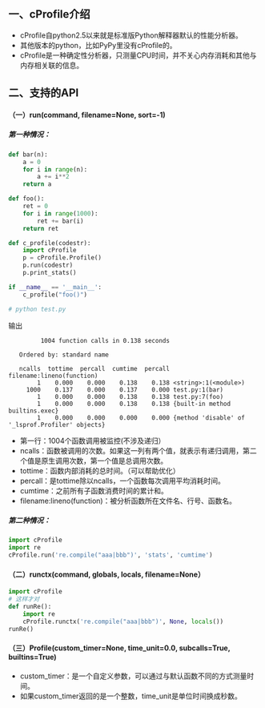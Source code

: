 

## 一、cProfile介绍

- cProfile自python2.5以来就是标准版Python解释器默认的性能分析器。
- 其他版本的python，比如PyPy里没有cProfile的。
- cProfile是一种确定性分析器，只测量CPU时间，并不关心内存消耗和其他与内存相关联的信息。



## 二、支持的API

#### （一）run(command, filename=None, sort=-1)

##### 第一种情况：

```python
def bar(n):
    a = 0
    for i in range(n):
        a += i**2
    return a    

def foo():
    ret = 0
    for i in range(1000):
        ret += bar(i)
    return ret

def c_profile(codestr):
    import cProfile
    p = cProfile.Profile()
    p.run(codestr)
    p.print_stats()

if __name__ == '__main__':
    c_profile("foo()")

# python test.py

```

输出

```
         1004 function calls in 0.138 seconds

   Ordered by: standard name

   ncalls  tottime  percall  cumtime  percall filename:lineno(function)
        1    0.000    0.000    0.138    0.138 <string>:1(<module>)
     1000    0.137    0.000    0.137    0.000 test.py:1(bar)
        1    0.000    0.000    0.138    0.138 test.py:7(foo)
        1    0.000    0.000    0.138    0.138 {built-in method builtins.exec}
        1    0.000    0.000    0.000    0.000 {method 'disable' of '_lsprof.Profiler' objects}
```

- 第一行：1004个函数调用被监控(不涉及递归）
- ncalls：函数被调用的次数。如果这一列有两个值，就表示有递归调用，第二个值是原生调用次数，第一个值是总调用次数。
- tottime：函数内部消耗的总时间。（可以帮助优化）
- percall：是tottime除以ncalls，一个函数每次调用平均消耗时间。
- cumtime：之前所有子函数消费时间的累计和。
- filename:lineno(function)：被分析函数所在文件名、行号、函数名。

##### 第二种情况：

```python
import cProfile
import re
cProfile.run('re.compile("aaa|bbb")', 'stats', 'cumtime')
```



#### （二）runctx(command, globals, locals, filename=None）

```python
import cProfile
# 这样才对
def runRe():
    import re
    cProfile.runctx('re.compile("aaa|bbb")', None, locals())
runRe()
```

#### （三）Profile(custom_timer=None, time_unit=0.0, subcalls=True, builtins=True)

- custom_timer：是一个自定义参数，可以通过与默认函数不同的方式测量时间。
- 如果custom_timer返回的是一个整数，time_unit是单位时间换成秒数。

